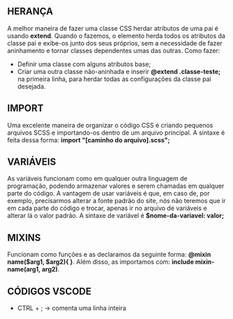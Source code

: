 ## HERANÇA

A melhor maneira de fazer uma classe CSS herdar atributos de uma pai é usando **extend**. Quando o fazemos, o elemento herda todos os atributos da classe pai e exibe-os junto dos seus próprios, sem a necessidade de fazer aninhamento e tornar classes dependentes umas das outras.
Como fazer:

- Definir uma classe com alguns atributos base;
- Criar uma outra classe não-aninhada e inserir **@extend .classe-teste;** na primeira linha, para herdar todas as configurações da classe pai desejada.

## IMPORT

Uma excelente maneira de organizar o código CSS é criando pequenos arquivos SCSS e importando-os dentro de um arquivo principal. A sintaxe é feita dessa forma: **import "[caminho do arquivo].scss";**

## VARIÁVEIS

As variáveis funcionam como em qualquer outra linguagem de programação, podendo armazenar valores e serem chamadas em qualquer parte do código. A vantagem de usar variáveis é que, em caso de, por exemplo, precisarmos alterar a fonte padrão do site, nós não teremos que ir em cada parte do código e trocar, apenas ir no arquivo de variáveis e alterar lá o valor padrão.
A sintaxe de variável é **$nome-da-variavel: valor;**

## MIXINS

Funcionam como funções e as declaramos da seguinte forma: **@mixin name($arg1, $arg2){ }**.
Além disso, as importamos com: **include mixin-name(arg1, arg2)**.

## CÓDIGOS VSCODE

- CTRL + ; -> comenta uma linha inteira
